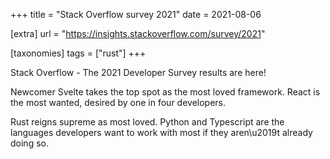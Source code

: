+++
title = "Stack Overflow survey 2021"
date = 2021-08-06

[extra]
url = "https://insights.stackoverflow.com/survey/2021"

[taxonomies]
tags = ["rust"]
+++

Stack Overflow - The 2021 Developer Survey results are here!

Newcomer Svelte takes the top spot as the most loved framework. React is the most wanted, desired by one in four developers. 

Rust reigns supreme as most loved. Python and Typescript are the languages developers want to work with most if they aren\u2019t already doing so.
